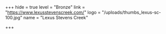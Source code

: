 +++
hide = true
level = "Bronze"
link = "https://www.lexusstevenscreek.com/"
logo = "/uploads/thumbs_lexus-sc-100.jpg"
name = "Lexus Stevens Creek"

+++
